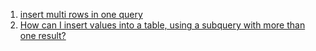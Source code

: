  1. [insert multi rows in one query](https://stackoverflow.com/questions/452859/inserting-multiple-rows-in-a-single-sql-query)
 2. [How can I insert values into a table, using a subquery with more than one result?](https://stackoverflow.com/questions/9692319/how-can-i-insert-values-into-a-table-using-a-subquery-with-more-than-one-result)
 
